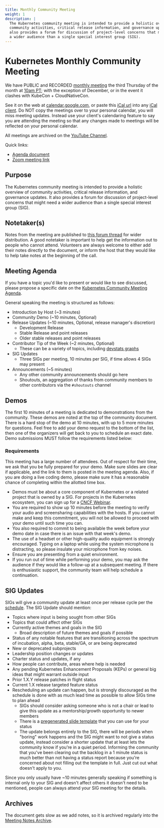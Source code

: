 ```yaml
---
title: Monthly Community Meeting
weight: 1
description: |
  The Kubernetes community meeting is intended to provide a holistic overview of
  community activities, critical release information, and governance updates. It
  also provides a forum for discussion of project-level concerns that might need
  a wider audience than a single special interest group (SIG).
---
```


# Kubernetes Monthly Community Meeting

We have PUBLIC and RECORDED [monthly meeting][community-meeting] the third
Thursday of the month at [10am PT]; with the exception of December, or in the
event it clashes with KubeCon + CloudNativeCon.
 
See it on the web at [calendar.google.com], or paste this [iCal url] into any
[iCal client]. Do NOT copy the meetings over to your personal calendar, you will
miss meeting updates. Instead use your client's calendaring feature to say you
are attending the meeting so that any changes made to meetings will be reflected
on your personal calendar. 

All meetings are archived on the [YouTube Channel].

Quick links:

- [Agenda document][agenda]
- [Zoom meeting link][community-meeting]


## Purpose

The Kubernetes community meeting is intended to provide a holistic overview of
community activities, critical release information, and governance updates. It
also provides a forum for discussion of project-level concerns that might need a
wider audience than a single special interest group (SIG).


## Notetaker(s)

Notes from the meeting are published to [this forum thread] for wider distribution.
A good notetaker is important to help get the information out to people who
cannot attend. Volunteers are always welcome to either add their notes directly
to the document, or inform the host that they would like to help take notes at
the beginning of the call.


## Meeting Agenda

If you have a topic you'd like to present or would like to see discussed,
please propose a specific date on the [Kubernetes Community Meeting Agenda][agenda].

General speaking the meeting is structured as follows:

- Introduction by Host (~3 minutes)
- Community Demo (~10 minutes, Optional)
- Release Updates (~10 minutes, Optional, release manager's discretion)
  - Development Release
  - Stable Release and point releases
  - Older stable releases and point releases
- Contributor Tip of the Week (~2 minutes, Optional)
  - These can be a variety of topics, including [devstats graphs]
- SIG Updates
  - Three SIGs per meeting, 10 minutes per SIG, if time allows 4 SIGs may present 
- Announcements (~5 minutes)
  - Any other community announcements should go here
  - Shoutouts, an aggregation of thanks from community members to other
    contributors via the `#shoutouts` channel 


## Demos

The first 10 minutes of a meeting is dedicated to demonstrations from the
community. These demos are noted at the top of the community document. There is
a hard stop of the demo at 10 minutes, with up to 5 more minutes for questions.
Feel free to add your demo request to the bottom of the list, then one of the
organizers will get back to you to schedule an exact date. Demo submissions MUST 
follow the requirements listed below: 


### Requirements

This meeting has a large number of attendees. Out of respect for their time, we
ask that you be fully prepared for your demo. Make sure slides are clear if
applicable, and the link to them is posted in the meeting agenda. Also, if you 
are doing a live coding demo, please make sure it has a reasonable chance of
completing within the allotted time box.

- Demos must be about a core component of Kubernetes or a related project that
  is owned by a SIG. For projects in the Kubernetes ecosystem, you can sign up
  for a [CNCF Webinar].
- You are required to show up 10 minutes before the meeting to verify your audio
  and screensharing capabilities with the hosts. If you cannot make and keep this
  commitment, you will not be allowed to proceed with your demo until such time
  you can.
- You also required to commit to being available the week before your demo date
  in case there is an issue with that week's demo.
- The use of a headset or other high-quality audio equipment is strongly
  encouraged. Typing on a laptop while using the system microphone is distracting,
  so please insulate your microphone from key noises.
- Ensure you are presenting from a quiet environment.
- If you run out of time while performing your demo, you may ask the audience
  if they would like a follow-up at a subsequent meeting. If there is
  enthusiastic support, the community team will help schedule a continuation.


## SIG Updates

SIGs will give a community update at least once per release cycle per the [schedule].
The SIG Update should mention:

- Topics where input is being sought from other SIGs
- Topics that could affect other SIGs
- Currently active themes and goals in the SIG
  - Broad description of future themes and goals if possible
- Status of any notable features that are transitioning across the spectrum of
  incubation, alpha, beta, stable/GA, or are being deprecated
- New or deprecated subprojects
- Leadership position changes or updates
- Charter status and updates, if any
- How people can contribute, areas where help is needed
- Any pending Kubernetes Enhancement Proposals (KEPs) or general big ideas that
  might warrant outside input
- Prior 1.X.Y release patches in flight status
- Current 1.X release targeted feature status
- Rescheduling an update can happen, but is strongly discouraged as the schedule
  is done with as much lead time as possible to allow SIGs time to plan ahead
  - SIGs should consider asking someone who is not a chair or lead to give this
    update as a mentorship/growth opportunity to newer members
  - There is a [pregenerated slide template] that you can use for your status
  - The update belongs entirely to the SIG, there will be periods when "boring"
    work happens and the SIG might want to not give a status update, instead
    consider a shorter update that at least lets the community know if you're in
    a quiet period. Informing the community that you've been clearing out the
    backlog in a 1 minute status is much better than not having a status report
    because you're concerned about not filling out the template in full. Just
    cut out what doesn't apply to you. 

Since you only usually have ~10 minutes generally speaking if something is
internal only to your SIG and doesn't affect others it doesn't need to be
mentioned, people can always attend your SIG meeting for the details.


## Archives

The document gets slow as we add notes, so it is archived regularly into the
[Meeting Notes Archive].


[community-meeting]: https://zoom.us/my/kubernetescommunity
[10am PT]: http://www.thetimezoneconverter.com/?t=10:00&tz=PT%20%28Pacific%20Time%29
[calendar.google.com]: https://calendar.google.com/calendar/embed?src=cgnt364vd8s86hr2phapfjc6uk%40group.calendar.google.com&ctz=America/Los_Angeles
[iCal url]: https://calendar.google.com/calendar/ical/cgnt364vd8s86hr2phapfjc6uk%40group.calendar.google.com/public/basic.ics
[iCal client]: https://en.wikipedia.org/wiki/ICalendar
[YouTube Channel]: https://www.youtube.com/playlist?list=PL69nYSiGNLP1pkHsbPjzAewvMgGUpkCnJ
[agenda]: http://bit.ly/k8scommunity
[this forum thread]: https://discuss.kubernetes.io/t/kubernetes-weekly-community-meeting-notes/35/53
[devstats graphs]: https://k8s.devstats.cncf.io/
[CNCF Webinar]: https://www.cncf.io/webinars/
[schedule]: https://docs.google.com/spreadsheets/d/1adztrJ05mQ_cjatYSnvyiy85KjuI6-GuXsRsP-T2R3k
[pregenerated slide template]: https://docs.google.com/presentation/d/1-nTvKCiqu9UvFYUeM6p6RIqHS5-H-u3_x-V4xj_eIWo/edit#slide=id.g401c104a3c_0_0
[Meeting Notes Archive]: https://git.kubernetes.io/community/communication/meeting-notes-archive